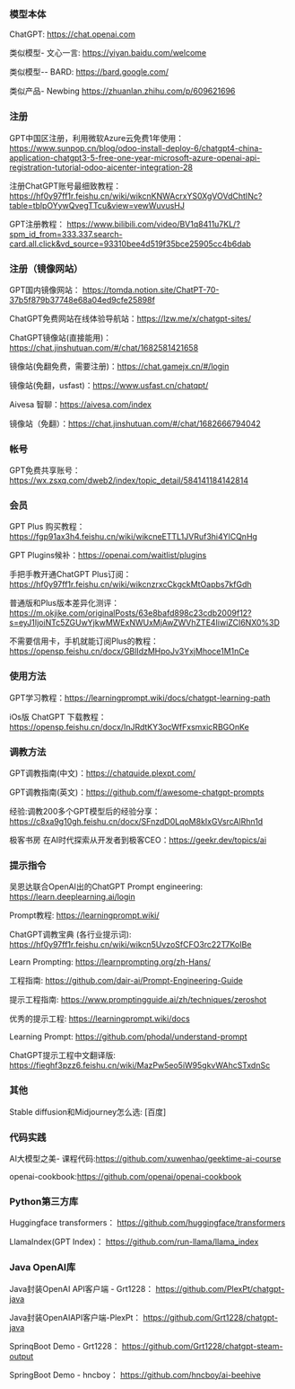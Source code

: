 

### 模型本体

ChatGPT:  https://chat.openai.com  

类似模型- 文心一言:  https://yiyan.baidu.com/welcome 

 类似模型-- BARD:  https://bard.google.com/  

类似产品- Newbing  https://zhuanlan.zhihu.com/p/609621696



### 注册

GPT中国区注册，利用微软Azure云免费1年使用： https://www.sunpop.cn/blog/odoo-install-deploy-6/chatgpt4-china-application-chatgpt3-5-free-one-year-microsoft-azure-openai-api-registration-tutorial-odoo-aicenter-integration-28

注册ChatGPT账号最细致教程： https://hf0y97ff1r.feishu.cn/wiki/wikcnKNWAcrxYS0XgVOVdChtINc?table=tblpOYywQvegTTcu&view=vewWuvusHJ

GPT注册教程： https://www.bilibili.com/video/BV1q8411u7KL/?spm_id_from=333.337.search-card.all.click&vd_source=93310bee4d519f35bce25905cc4b6dab



### 注册（镜像网站）

GPT国内镜像网站： https://tomda.notion.site/ChatPT-70-37b5f879b37748e68a04ed9cfe25898f

ChatGPT免费网站在线体验导航站：https://lzw.me/x/chatgpt-sites/

ChatGPT镜像站(直接能用)：https://chat.jinshutuan.com/#/chat/1682581421658

镜像站(免翻免费，需要注册)：https://chat.gamejx.cn/#/login

镜像站(免翻，usfast)：https://www.usfast.cn/chatqpt/

Aivesa 智聊：https://aivesa.com/index

镜像站（免翻）：https://chat.jinshutuan.com/#/chat/1682666794042



### 帐号

GPT免费共享账号：https://wx.zsxq.com/dweb2/index/topic_detail/584141184142814



### 会员

GPT Plus 购买教程：https://fgp91ax3h4.feishu.cn/wiki/wikcneETTL1JVRuf3hi4YlCQnHg

GPT Plugins候补：https://openai.com/waitlist/plugins

手把手教开通ChatGPT Plus订阅：https://hf0y97ff1r.feishu.cn/wiki/wikcnzrxcCkgckMtOapbs7kfGdh

普通版和Plus版本差异化测评：https://m.okjike.com/originalPosts/63e8bafd898c23cdb2009f12?s=eyJ1IjoiNTc5ZGUwYjkwMWExNWUxMjAwZWVhZTE4IiwiZCI6NX0%3D

不需要信用卡，手机就能订阅Plus的教程：https://opensp.feishu.cn/docx/GBlIdzMHpoJv3YxjMhoce1M1nCe



### 使用方法

GPT学习教程：https://learningprompt.wiki/docs/chatgpt-learning-path

iOs版 ChatGPT 下载教程：https://opensp.feishu.cn/docx/InJRdtKY3ocWfFxsmxicRBGOnKe



### 调教方法

GPT调教指南(中文)：https://chatquide.plexpt.com/

GPT调教指南(英文)：https://github.com/f/awesome-chatgpt-prompts

经验:调教200多个GPT模型后的经验分享：https://c8xa9g10gh.feishu.cn/docx/SFnzdD0LqoM8kIxGVsrcAlRhn1d

极客书房 在AI时代探索从开发者到极客CEO：https://geekr.dev/topics/ai



### 提示指令

吴恩达联合OpenAI出的ChatGPT Prompt engineering: https://learn.deeplearning.ai/login

Prompt教程: https://learningprompt.wiki/

ChatGPT调教宝典 (各行业提示词): https://hf0y97ff1r.feishu.cn/wiki/wikcn5UvzoSfCFO3rc22T7KoIBe

Learn Prompting: https://learnprompting.org/zh-Hans/

工程指南: https://github.com/dair-ai/Prompt-Engineering-Guide

提示工程指南: https://www.promptingguide.ai/zh/techniques/zeroshot

优秀的提示工程: https://learningprompt.wiki/docs

Learning Prompt: https://github.com/phodal/understand-prompt

ChatGPT提示工程中文翻译版: https://fieghf3pzz6.feishu.cn/wiki/MazPw5eo5iW95gkvWAhcSTxdnSc



### 其他

Stable diffusion和Midjourney怎么选: [百度]



### 代码实践

AI大模型之美- 课程代码:https://github.com/xuwenhao/geektime-ai-course

openai-cookbook:https://github.com/openai/openai-cookbook



### Python第三方库

Huggingface transformers： https://github.com/huggingface/transformers

LlamaIndex(GPT Index)： https://github.com/run-llama/llama_index



### Java OpenAI库

Java封装OpenAI API客户端 - Grt1228： https://github.com/PlexPt/chatgpt-java

Java封装OpenAIAPI客户端-PlexPt： https://github.com/Grt1228/chatgpt-java

SprinqBoot Demo - Grt1228： https://github.com/Grt1228/chatgpt-steam-output

SpringBoot Demo - hncboy： https://github.com/hncboy/ai-beehive


